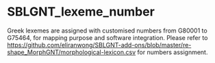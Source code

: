# SBLGNT_lexeme_number

Greek lexemes are assigned with customised numbers from G80001 to G75464, for mapping purpose and software integration. Please refer to https://github.com/eliranwong/SBLGNT-add-ons/blob/master/re-shape_MorphGNT/morphological-lexicon.csv for numbers assignment.
